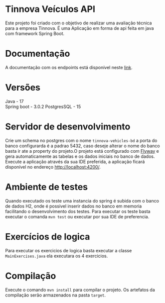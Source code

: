 # Tinnova Veículos API
Este projeto foi criado com o objetivo de realizar uma avaliação técnica para a empresa Tinnova. É uma Aplicação em forma de api feita em java com framework Spring Boot.
# Documentação
A documentação com os endpoints está disponível neste [link](https://documenter.getpostman.com/view/9169158/2s935uGLc8).
# Versões
Java - 17  
Spring boot - 3.0.2
PostgresSQL - 15
# Servidor de desenvolvimento
Crie um schema no postgres com o nome `tinnova-vehicles-bd` a porta do banco configurarda é a padrao 5432, caso deseje alterar o nome do banco basta ir ate a property do projeto.O projeto está configurado com [Flyway](https://flywaydb.org/documentation/) e gera automaticamente as tabelas e os dados iniciais no banco de dados.
Execute a aplicação através da sua IDE preferida, a aplicação ficará disponível no endereço [http://localhost:4200/](http://localhost:4200/).
# Ambiente de testes
Quando executado os teste uma instancia do spring é subida com o banco de dados H2, onde é possivel inserir dados no banco em memoria facilitando o desenvolvimento dos testes.
Para executar os teste basta executar o comanda `mvn test` ou executar por sua IDE de preferencia.
# Exercícios de logica
Para executar os exercicios de logica basta executar a classe `MainExercises.java` ela executara os 4 exercicios.
# Compilação
Execute o comando `mvn install` para compilar o projeto. Os artefatos da compilação serão armazenados na pasta `target`.
